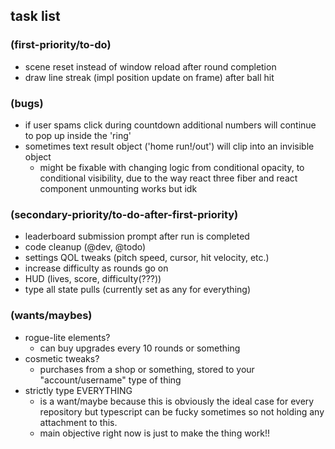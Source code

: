 ## task list 

### (first-priority/to-do)
- scene reset instead of window reload after round completion
- draw line streak (impl position update on frame) after ball hit

### (bugs)
- if user spams click during countdown additional numbers will continue to pop up inside the 'ring'
- sometimes text result object ('home run!/out') will clip into an invisible object
    - might be fixable with changing logic from conditional opacity, to conditional visibility, due to the way react three fiber and react component unmounting works but idk

### (secondary-priority/to-do-after-first-priority)
- leaderboard submission prompt after run is completed
- code cleanup (@dev, @todo)
- settings QOL tweaks (pitch speed, cursor, hit velocity, etc.)
- increase difficulty as rounds go on
- HUD (lives, score, difficulty(???))
- type all state pulls (currently set as any for everything)


### (wants/maybes)
- rogue-lite elements?
    - can buy upgrades every 10 rounds or something
- cosmetic tweaks?
    - purchases from a shop or something, stored to your "account/username" type of thing
- strictly type EVERYTHING
    - is a want/maybe because this is obviously the ideal case for every repository but typescript can be fucky sometimes so not holding any attachment to this.
    - main objective right now is just to make the thing work!!



